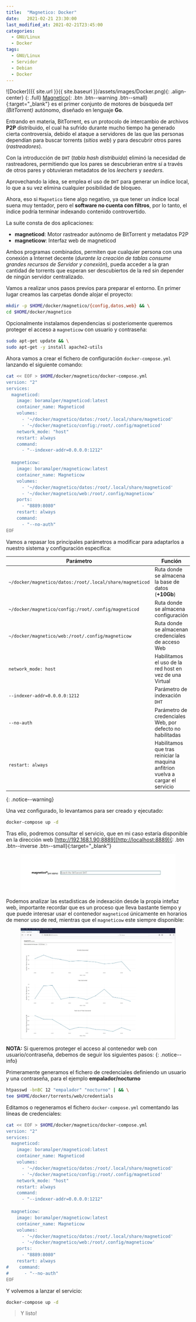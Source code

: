 ```yaml
---
title:  "Magnetico: Docker"
date:   2021-02-21 23:30:00
last_modified_at: 2021-02-21T23:45:00
categories:
  - GNU/Linux
  - Docker
tags:
  - GNU/Linux
  - Servidor
  - Debian
  - Docker
---
```


![Docker]({{ site.url }}{{ site.baseurl }}/assets/images/Docker.png){: .align-center}
{: .full}
[Magnetico](https://github.com/boramalper/magnetico){: .btn .btn--warning .btn--small}{:target="_blank"} es el primer conjunto de motores de búsqueda `DHT` *(BitTorrent)* autónomo, diseñado en lenguaje **Go**.

Entrando en materia, BitTorrent, es un protocolo de intercambio de archivos **P2P** distribuido, el cual ha sufrido durante mucho tiempo ha generado cierta controversia, debido el ataque a servidores de las que las personas dependían para buscar torrents (*sitios web*) y para descubrir otros pares (*rastreadores*). 

Con la introducción de `DHT` (*tabla hash distribuida*) eliminó la necesidad de rastreadores, permitiendo que los pares se descubrieran entre sí a través de otros pares y obtuvieran metadatos de los *leechers* y *seeders*.

Aprovechando la idea, se emplea el uso de `DHT` para generar un índice local, lo que a su vez elimina cualquier posibilidad de bloqueo.

Ahora, eso si `Magnetico` tiene algo negativo, ya que tener un índice local suena muy tentador, pero el **software no cuenta con filtros**, por lo tanto, el índice podría terminar indexando contenido controvertido.

La suite consta de dos aplicaciones:

- **magneticod**: Motor rastreador autónomo de BitTorrent y metadatos P2P
- **magneticow**: Interfaz web de magneticod

Ambos programas combinados, permiten que cualquier persona con una conexión a Internet decente (*durante la creación de tablas consume grandes recursos de Servidor y conexión*), pueda acceder a la gran cantidad de torrents que esperan ser descubiertos de la red sin depender de ningún servidor centralizado.

Vamos a realizar unos pasos previos para preparar el entorno. En primer lugar creamos las carpetas donde alojar el proyecto:

```bash
mkdir -p $HOME/docker/magnetico/{config,datos,web} && \
cd $HOME/docker/magnetico
```

Opcionalmente instalamos dependencias si posteriomente queremos proteger el acceso a `magneticow` con usuario y contraseña:

```bash
sudo apt-get update && \
sudo apt-get -y install apache2-utils
```

Ahora vamos a crear el fichero de configuración `docker-compose.yml` lanzando el siguiente comando:

```bash
cat << EOF > $HOME/docker/magnetico/docker-compose.yml
version: "2"
services:
  magneticod:
    image: boramalper/magneticod:latest
    container_name: Magneticod
    volumes:
      - '~/docker/magnetico/datos:/root/.local/share/magneticod'
      - '~/docker/magnetico/config:/root/.config/magneticod'
    network_mode: "host"
    restart: always
    command:
      - "--indexer-addr=0.0.0.0:1212"

  magneticow:
    image: boramalper/magneticow:latest
    container_name: Magneticow
    volumes:
      - '~/docker/magnetico/datos:/root/.local/share/magneticod'
      - '~/docker/magnetico/web:/root/.config/magneticow'
    ports:
      - "8889:8080"
    restart: always
    command:
      - "--no-auth"
EOF
```

Vamos a repasar los principales parámetros a modificar para adaptarlos a nuestro sistema y configuración especifica:

| Parámetro | Función |
| ------ | ------ |
| `~/docker/magnetico/datos:/root/.local/share/magneticod` | Ruta donde se almacena la base de datos (**+10Gb**) |
| `~/docker/magnetico/config:/root/.config/magneticod` | Ruta donde se almacena configuración |
| `~/docker/magnetico/web:/root/.config/magneticow` | Ruta donde se almacenan credenciales de acceso Web |
| `network_mode: host` | Habilitamos el uso de la red host en vez de una Virtual |
| `--indexer-addr=0.0.0.0:1212` | Parámetro de indexación `DHT` |
| `--no-auth` | Parámetro de credenciales Web, por defecto no habilitadas |
| `restart: always` | Habilitamos que tras reiniciar la maquina anfitrion vuelva a cargar el servicio |
{: .notice--warning}

Una vez configurado, lo levantamos para ser creado y ejecutado:

```bash
docker-compose up -d
```

Tras ello, podremos consultar el servicio, que en mi caso estaría disponible en la dirección web [http://192.168.1.90:8889](http://localhost:8889){: .btn .btn--inverse .btn--small}{:target="_blank"}

<figure>
    <a href="/assets/images/posts/magnetico1.jpg"><img src="/assets/images/posts/magnetico1.jpg"></a>
</figure>

Podemos analizar las estadisticas de indexación desde la propia intefaz web, importante recordar que es un proceso que lleva bastante tiempo y que puede interesar usar el contenedor `magneticod` únicamente en horarios de menor uso de red, mientras que el `magneticow` este siempre disponible:

<figure>
    <a href="/assets/images/posts/magnetico2.jpg"><img src="/assets/images/posts/magnetico2.jpg"></a>
</figure>

**NOTA:** Si queremos proteger el acceso al contenedor web con usuario/contraseña, debemos de seguir los siguientes pasos:
{: .notice--info}

Primeramente generamos el fichero de credenciales definiendo un usuario y una contraseña, para el ejemplo **empalador/nocturno**

```bash
htpasswd -bnBC 12 "empalador" "nocturno" | && \
tee $HOME/docker/torrents/web/credentials
```

Editamos o regeneramos el fichero `docker-compose.yml` comentando las líneas de credenciales:

```bash
cat << EOF > $HOME/docker/magnetico/docker-compose.yml
version: "2"
services:
  magneticod:
    image: boramalper/magneticod:latest
    container_name: Magneticod
    volumes:
      - '~/docker/magnetico/datos:/root/.local/share/magneticod'
      - '~/docker/magnetico/config:/root/.config/magneticod'
    network_mode: "host"
    restart: always
    command:
      - "--indexer-addr=0.0.0.0:1212"

  magneticow:
    image: boramalper/magneticow:latest
    container_name: Magneticow
    volumes:
      - '~/docker/magnetico/datos:/root/.local/share/magneticod'
      - '~/docker/magnetico/web:/root/.config/magneticow'
    ports:
      - "8889:8080"
    restart: always
#    command:
#      - "--no-auth"
EOF
```

Y volvemos a lanzar el servicio:

```bash
docker-compose up -d
```

> Y listo!
